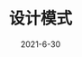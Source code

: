 ---
title: 设计模式
date: 2021-6-30
cover: http://lorempixel.com/400/200/fashion
tags:
 - 设计模式
categories:
 -  其他
---